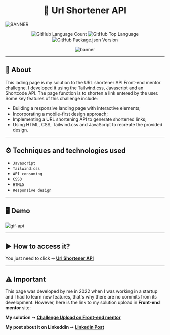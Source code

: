 <h1 align="center"> 🌿 Url Shortener API </h1> 

    
![BANNER](https://github.com/salvedojuliao/page_url-shortener-api/assets/44206400/3904ed5e-d299-46b6-a547-b85e2d46dd4e)

<p align="center">
<img alt="GitHub Language Count" src="https://img.shields.io/github/languages/count/salvedojuliao/page_url-shortener-api" />
<img alt="GitHub Top Language" src="https://img.shields.io/github/languages/top/salvedojuliao/page_url-shortener-api" />
 <img alt="GitHub Package.json Version" src="https://img.shields.io/github/package-json/v/salvedojuliao/page_url-shortener-api" />
</p>

<p align="center">
 <img alt="banner" align="center" src="http://img.shields.io/static/v1?label=STATUS&message=%20FINISHED&color=GREEN&style=for-the-badge" />
</p>

***

## 📌 About 

This lading page is my solution to the URL shortener API Front-end mentor challegne. I developed it using the Tailwind.css, Javascript and an Shortcode API. 
The page function is to shorten a link entered by the user. Some key features of this challenge include:
- Building a responsive landing page with interactive elements;
- Incorporating a mobile-first design approach;
- Implementing a URL shortening API to generate shortened links;
- Using HTML, CSS, Tailwind.css and JavaScript to recreate the provided design.

***

## ⚙️ Techniques and technologies used
- ``Javascript``
- ``Tailwind.css``
- ``API consuming``
- ``CSS3``
- ``HTML5``
- ``Responsive design``

***
 
## 🖥️ Demo  
  
![gif-api](https://github.com/salvedojuliao/page_url-shortener-api/assets/44206400/d7acdf47-d501-4512-81f6-72c93eae2f64)


***
    
## ▶️ How to access it?
You just need to click ➙ <b><a href="https://jaycesar.github.io/page_url-shortener-api/src/"> Url Shortener API </a></b>

***

## ⚠️ Important
This page was developed by me in 2022 when I was working in a startup and I had to learn new features, that's why there are no commits from its development. However, here is the link to
my solution upload in **Front-end mentor** site:

**My solution** ➙ <b><a href="https://www.frontendmentor.io/solutions/i-used-tailwind-bfG2t6IFtA"> Challenge Upload on Front-end mentor </a></b>
    
**My post about it on Linkeddin** ➙ <b><a href="https://www.linkedin.com/posts/jc-batista_frontend-github-tailwindcss-activity-6978008247060303872-6oWI?utm_source=share&utm_medium=member_desktop"> Linkedin Post </a></b>


